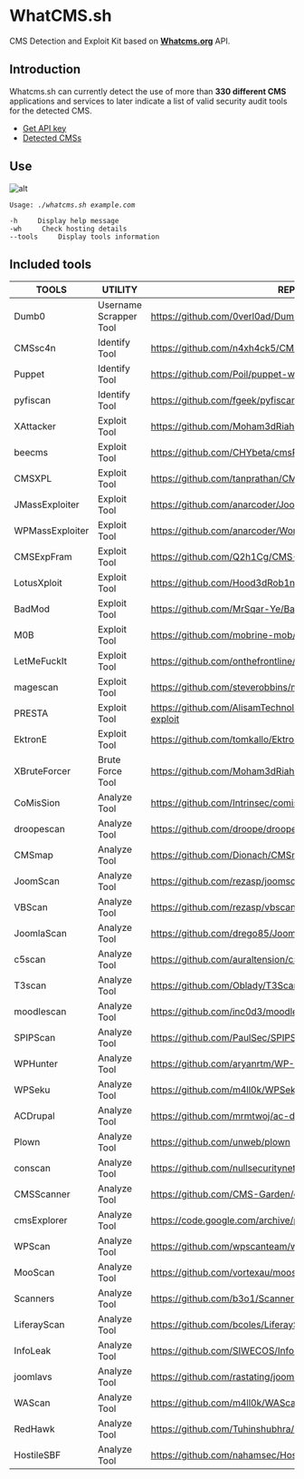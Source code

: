 # WhatCMS.sh
CMS Detection and Exploit Kit based on **[Whatcms.org](https://whatcms.org)** API.

## Introduction
Whatcms.sh can currently detect the use of more than **330 different CMS** applications and services to later indicate a list of valid security audit tools for the detected CMS.

+ [Get API key](https://whatcms.org/Subscriptions)
+ [Detected CMSs](https://whatcms.org/Content-Management-Systems)


## Use
![alt](https://media.giphy.com/media/2xPMQtvkDOLg49dgGt/giphy.gif)


``Usage: ``*``./whatcms.sh example.com``*
```
-h     Display help message
-wh     Check hosting details
--tools     Display tools information
```

## Included tools

TOOLS | UTILITY | REPO URL
--- | --- | ---
Dumb0 | Username Scrapper Tool | https://github.com/0verl0ad/Dumb0/ 
CMSsc4n | Identify Tool | https://github.com/n4xh4ck5/CMSsc4n 
Puppet | Identify Tool | https://github.com/Poil/puppet-websites-facts 
pyfiscan | Identify Tool | https://github.com/fgeek/pyfiscan 
XAttacker | Exploit Tool |  https://github.com/Moham3dRiahi/XAttacker
beecms | Exploit Tool | https://github.com/CHYbeta/cmsPoc 
CMSXPL | Exploit Tool | https://github.com/tanprathan/CMS-XPL 
JMassExploiter | Exploit Tool | https://github.com/anarcoder/JoomlaMassExploiter 
WPMassExploiter | Exploit Tool | https://github.com/anarcoder/WordPressMassExploiter 
CMSExpFram | Exploit Tool | https://github.com/Q2h1Cg/CMS-Exploit-Framework 
LotusXploit | Exploit Tool | https://github.com/Hood3dRob1n/LotusCMS-Exploit 
BadMod | Exploit Tool | https://github.com/MrSqar-Ye/BadMod 
M0B | Exploit Tool | https://github.com/mobrine-mob/M0B-tool 
LetMeFuckIt | Exploit Tool | https://github.com/onthefrontline/LetMeFuckIt-Scanner 
magescan | Exploit Tool | https://github.com/steverobbins/magescan 
PRESTA | Exploit Tool | https://github.com/AlisamTechnology/PRESTA-modules-shell-exploit 
EktronE | Exploit Tool | https://github.com/tomkallo/Ektron_CMS_8.02_exploit 
XBruteForcer | Brute Force Tool | https://github.com/Moham3dRiahi/XBruteForcer 
CoMisSion | Analyze Tool | https://github.com/Intrinsec/comission 
droopescan | Analyze Tool | https://github.com/droope/droopescan 
CMSmap | Analyze Tool | https://github.com/Dionach/CMSmap 
JoomScan | Analyze Tool | https://github.com/rezasp/joomscan 
VBScan | Analyze Tool | https://github.com/rezasp/vbscan 
JoomlaScan | Analyze Tool | https://github.com/drego85/JoomlaScan 
c5scan | Analyze Tool | https://github.com/auraltension/c5scan 
T3scan | Analyze Tool | https://github.com/Oblady/T3Scan 
moodlescan | Analyze Tool | https://github.com/inc0d3/moodlescan 
SPIPScan | Analyze Tool | https://github.com/PaulSec/SPIPScan 
WPHunter | Analyze Tool | https://github.com/aryanrtm/WP-Hunter 
WPSeku | Analyze Tool | https://github.com/m4ll0k/WPSeku 
ACDrupal | Analyze Tool | https://github.com/mrmtwoj/ac-drupal 
Plown | Analyze Tool | https://github.com/unweb/plown 
conscan | Analyze Tool | https://github.com/nullsecuritynet/tools/tree/master/scanner/conscan 
CMSScanner | Analyze Tool | https://github.com/CMS-Garden/cmsscanner 
cmsExplorer | Analyze Tool | https://code.google.com/archive/p/cms-explorer
WPScan | Analyze Tool | https://github.com/wpscanteam/wpscan 
MooScan | Analyze Tool | https://github.com/vortexau/mooscan 
Scanners | Analyze Tool | https://github.com/b3o1/Scanners 
LiferayScan | Analyze Tool | https://github.com/bcoles/LiferayScan 
InfoLeak | Analyze Tool | https://github.com/SIWECOS/InfoLeak-Scanner 
joomlavs | Analyze Tool | https://github.com/rastating/joomlavs 
WAScan | Analyze Tool | https://github.com/m4ll0k/WAScan 
RedHawk | Analyze Tool | https://github.com/Tuhinshubhra/RED_HAWK 
HostileSBF | Analyze Tool | https://github.com/nahamsec/HostileSubBruteforcer 
